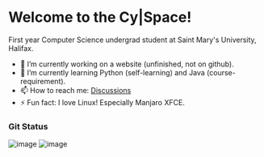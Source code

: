 <!--
**cybarspace/cybarspace** is a ✨ _special_ ✨ repository because its `README.md` (this file) appears on your GitHub profile.
-->
# Welcome to the Cy|Space!

First year Computer Science undergrad student at Saint Mary's University, Halifax.

- 🔭 I’m currently working on a website (unfinished, not on github).
- 🌱 I’m currently learning Python (self-learning) and Java (course-requirement).
- 📫 How to reach me: [Discussions](https://github.com/cybarspace/cybarspace/discussions)
- ⚡ Fun fact: I love Linux! Especially Manjaro XFCE.

### Git Status
![image](https://github-readme-stats.vercel.app/api?username=cybarspace&hide_border=true)
![image](https://github-readme-stats.vercel.app/api/top-langs/?username=cybarspace&layout=compact&hide_border=true&&langs_count=8)

